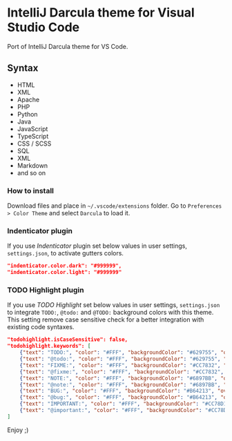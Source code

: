 # IntelliJ Darcula theme for Visual Studio Code

Port of IntelliJ Darcula theme for VS Code.

## Syntax
- HTML
- XML
- Apache
- PHP
- Python
- Java
- JavaScript
- TypeScript
- CSS / SCSS
- SQL
- XML
- Markdown
- and so on

### How to install
Download files and place in `~/.vscode/extensions` folder.
Go to `Preferences > Color Theme` and select `Darcula` to load it.

### Indenticator plugin

If you use *Indenticator* plugin set below values in user settings, `settings.json`, to activate gutters colors.

```JSON
"indenticator.color.dark": "#999999",
"indenticator.color.light": "#999999"
```

### TODO Highlight plugin

If you use *TODO Highlight* set below values in user settings, `settings.json` to integrate `TODO:`, `@todo:` and `@TODO:` background colors with this theme.
This setting remove case sensitive check for a better integration with existing code syntaxes.

```JSON
"todohighlight.isCaseSensitive": false,
"todohighlight.keywords": [
    {"text": "TODO:", "color": "#FFF", "backgroundColor": "#629755", "overviewRulerColor": "#629755"},
    {"text": "@todo:", "color": "#FFF", "backgroundColor": "#629755", "overviewRulerColor": "#629755"},
    {"text": "FIXME:", "color": "#FFF", "backgroundColor": "#CC7832", "overviewRulerColor": "#CC7832"},
    {"text": "@fixme:", "color": "#FFF", "backgroundColor": "#CC7832", "overviewRulerColor": "#CC7832"},
    {"text": "NOTE:", "color": "#FFF", "backgroundColor": "#6897BB", "overviewRulerColor": "#6897BB"},
    {"text": "@note:", "color": "#FFF", "backgroundColor": "#6897BB", "overviewRulerColor": "#6897BB"},
    {"text": "BUG:", "color": "#FFF", "backgroundColor": "#B64213", "overviewRulerColor": "#B64213"},
    {"text": "@bug:", "color": "#FFF", "backgroundColor": "#B64213", "overviewRulerColor": "#B64213"},
    {"text": "IMPORTANT:", "color": "#FFF", "backgroundColor": "#CC78D1", "overviewRulerColor": "#CC78D1"},
    {"text": "@important:", "color": "#FFF", "backgroundColor": "#CC78D1", "overviewRulerColor": "#CC78D1"}
]
```

Enjoy ;)
